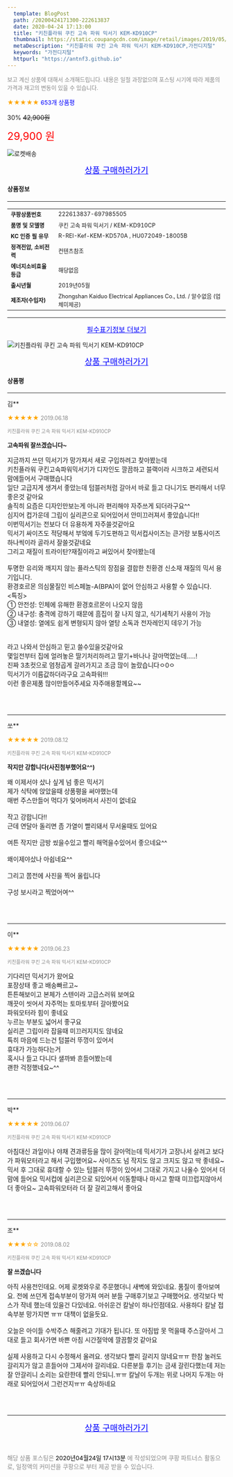 ```yaml
---
  template: BlogPost
  path: /20200424171300-222613837
  date: 2020-04-24 17:13:00
  title: "키친플라워 쿠킨 고속 파워 믹서기 KEM-KD910CP"
  thumbnail: https://static.coupangcdn.com/image/retail/images/2019/05/15/11/6/cfccdf13-08cb-494f-addd-cb7d517960e4.jpg
  metaDescription: "키친플라워 쿠킨 고속 파워 믹서기 KEM-KD910CP,가전디지털"
  keywords: "가전디지털"
  httpurl: "https://antnf3.github.io"
---
```

  
<span style="color: #888;font-size:0.8rem">보고 계신 상품에 대해서 소개해드립니다.
내용은 일절 과장없으며 포스팅 시기에 따라 제품의 가격과 재고의 변동이 있을 수 있습니다.</span>
  
<span style="color: orange;">★★★★★</span> <span style="color: blue;font-size: 0.85rem;">653개 상품평</span>

<span style="font-size: 0.9rem">30%</span> <span style="font-size: 0.9rem">~~42,900원~~</span>

<span style="color: red;font-size: 1.5rem;">29,900 원</span>

![로켓배송](https://postfiles.pstatic.net/MjAyMDA0MTBfMjcz/MDAxNTg2NDQ1OTAwMDc5.1T-Iy6-X12_V8iyof2OtSqUCu6urPUUOnjG41kbMy_kg.c1eqxaGayJ1XX0TGV24QXbZg9dvQ9C_dYZx39G_Z7Wog.PNG.cigshop2/rocket_logo.png?type=w773)

<p align="center"><a href="http://me2.do/xOfbr90H" style="font-size: 1.2rem; color: blue;">상품 구매하러가기</a></p>

#### 상품정보

---

|                  |                       |
| ---------------- | --------------------- |
| **<span style="font-size:0.8rem;">쿠팡상품번호</span>** | <span style="font-size:0.8rem;">222613837-697985505</span> |
| **<span style="font-size:0.8rem;">품명 및 모델명</span>**    | <span style="font-size:0.8rem;">쿠킨 고속 파워 믹서기 / KEM-KD910CP</span>        |
| **<span style="font-size:0.8rem;">KC 인증 필 유무</span>**    | <span style="font-size:0.8rem;">R-REI-Kef-KEM-KD570A , HU072049-18005B</span>        |
| **<span style="font-size:0.8rem;">정격전압, 소비전력</span>**    | <span style="font-size:0.8rem;">컨텐츠참조</span>        |
| **<span style="font-size:0.8rem;">에너지소비효율등급</span>**    | <span style="font-size:0.8rem;">해당없음</span>        |
| **<span style="font-size:0.8rem;">출시년월</span>**    | <span style="font-size:0.8rem;">2019년05월</span>        |
| **<span style="font-size:0.8rem;">제조자(수입자)</span>**    | <span style="font-size:0.8rem;">Zhongshan Kaiduo Electrical Appliances Co., Ltd. / 알수없음 (업체미제공)</span>        |





---

<p align="center"><a href="http://me2.do/xOfbr90H" style="font-size: 1rem; color: blue;">필수표기정보 더보기</a></p>

![키친플라워 쿠킨 고속 파워 믹서기 KEM-KD910CP](http://thumbnail9.coupangcdn.com/thumbnails/remote/q89/image/retail/images/2019/05/16/14/4/7579c881-6683-438e-9e75-a81c5d79f51e.jpg)

<p align="center"><a href="http://me2.do/xOfbr90H" style="font-size: 1.2rem; color: blue;">상품 구매하러가기</a></p>

#### 상품평
  
---
  
김**
    
<span style="color: orange;">★★★★★</span> <span style="font-size:0.8rem;color: #888;">2019.06.18</span>
    
<span style="color: #888;font-size:0.7rem">키친플라워 쿠킨 고속 파워 믹서기 KEM-KD910CP</span>
    
<span style="font-size:0.85rem">**고속파워 잘쓰겠습니다~**</span>
    
<span style="font-size: 0.9rem;">지금까지 쓰던 믹서기가 망가져서 새로 구입하려고 찾아봤는데<br/>키친플라워 쿠킨고속파워믹서기가 디자인도 깔끔하고 블랙이라 시크하고 세련되서 맘에들어서 구매했습니다<br/>일단 고급지게 생겨서 좋았는데 텀블러처럼 갈아서 바로 들고 다니기도 편리해서 너무좋은것 같아요<br/>솔직히 요즘은 디자인만보는게 아니라 편리해야 자주쓰게 되더라구요^^<br/>심지어 컵가운데 그립이 실리콘으로 되어있어서 안미끄러져서 좋았습니다!!<br/>이번믹서기는 전보다 더 유용하게 자주쓸것같아요<br/>믹서기 싸이즈도 적당해서 부엌에 두기도편하고 믹서컵사이즈는 큰거랑 보통사이즈하나씩이라 골라서 잘쓸것같네요<br/>그리고 재질이 트라이탄?재질이라고 써있어서 찾아봤는데<br/><br/>투명한 유리와 깨지지 않는 플라스틱의 장점을 결합한 친환경 신소재 재질의 믹서 용기입니다.<br/>환경호르몬 의심물질인 비스페놀-A(BPA)이 없어 안심하고 사용할 수 있습니다.<br/><특징><br/>① 안전성: 인체에 유해한 환경호르몬이 나오지 않음<br/>② 내구성: 충격에 강하기 때문에 흠집이 잘 나지 않고, 식기세척기 사용이 가능<br/>③ 내열성: 열에도 쉽게 변형되지 않아 열탕 소독과 전자레인지 데우기 가능<br/><br/><br/>라고 나와서 안심하고 믿고 쓸수있을것같아요<br/>몇일전부터 집에 얼려놓은 딸기처리하려고 딸기+바나나 갈아먹었는데.....!<br/>진짜 3초컷으로 엄청곱게 갈려가지고 조금 많이 놀랐습니다ㅇ0ㅇ<br/>믹서기가 이름값하더라구요 고속파워!!!<br/>이런 좋은제품 많이만들어주세요 자주애용할께요~~</span>
    
<br>
<br>

---
  
쏘**
    
<span style="color: orange;">★★★★★</span> <span style="font-size:0.8rem;color: #888;">2019.08.12</span>
    
<span style="color: #888;font-size:0.7rem">키친플라워 쿠킨 고속 파워 믹서기 KEM-KD910CP</span>
    
<span style="font-size:0.85rem">**작지만 강합니다(사진첨부했어요^^)**</span>
    
<span style="font-size: 0.9rem;">왜 이제서야 샀나 싶게 넘 좋은 믹서기<br/>제가 식탁에 앉았을때 상품평을 써야했는데<br/>매번 주스만들어 먹다가 잊어버려서 사진이 없네요<br/><br/>작고 강합니다!!<br/>근데 연달아 돌리면 좀 가열이 빨리돼서 무서울때도 있어요<br/><br/>여튼 작지만 금방 씼을수있고 빨리 해먹을수있어서 좋으네요^^<br/><br/>왜이제야샀나 아쉽네요^^<br/><br/>그리고 쫌전에 사진을 찍어 올립니다<br/><br/>구성 보시라고 찍었어여^^</span>
    
<br>
<br>

---
  
이**
    
<span style="color: orange;">★★★★★</span> <span style="font-size:0.8rem;color: #888;">2019.06.23</span>
    
<span style="color: #888;font-size:0.7rem">키친플라워 쿠킨 고속 파워 믹서기 KEM-KD910CP</span>
    

    
<span style="font-size: 0.9rem;">기다리던 믹서기가 왔어요<br/>포장상태 좋고 배송빠르고~<br/>튼튼해보이고 본체가 스텐이라 고급스러워 보여요<br/>깨끗이 씻어서 자주먹는 토마토부터 갈아봤어요<br/>파워모터라 힘이 좋네요<br/>누르는 부분도 넓어서 좋구요<br/>실리콘 그립이라 잡을때 미끄러지지도 않네요<br/>특히 마음에 드는건 텀블러 뚜껑이 있어서 <br/>휴대가 가능하다는거<br/>혹시나 들고 다니다 샐까봐 흔들어봤는데<br/>괜한 걱정했네요~^^</span>
    
<br>
<br>

---
  
박**
    
<span style="color: orange;">★★★★★</span> <span style="font-size:0.8rem;color: #888;">2019.06.07</span>
    
<span style="color: #888;font-size:0.7rem">키친플라워 쿠킨 고속 파워 믹서기 KEM-KD910CP</span>
    

    
<span style="font-size: 0.9rem;">아침대신 과일이나 야채 견과류등을 많이 갈아먹는데 믹서기가 고장나서 살려고 보다가 파워모터라고 해서 구입했어요~ 사이즈도 넘 작지도 않고 크지도 않고 딱 좋네요~ 믹서 후 그대로 휴대할 수 있는 텀블러 뚜껑이 있어서 그대로 가지고 나올수 있어서 더 맘에 들어요 믹서컵에 실리콘으로 되있어서 이동할때나 마시고 할때 미끄럽지않아서 더 좋아요~ 고속파워모터라 더 잘 갈리고해서 좋아요</span>
    
<br>
<br>

---
  
조**
    
<span style="color: orange;">★★★☆☆</span> <span style="font-size:0.8rem;color: #888;">2019.08.02</span>
    
<span style="color: #888;font-size:0.7rem">키친플라워 쿠킨 고속 파워 믹서기 KEM-KD910CP</span>
    
<span style="font-size:0.85rem">**잘  쓰겠습니다**</span>
    
<span style="font-size: 0.9rem;">아직 사용전인데요.  어제 로켓와우로 주문했더니  새벽에 와있네요.   품질이 좋아보여요.  전에 쓰던게  접속부분이 망가져 여러 분들 구매후기보고 구매했어요.   생각보다  박스가 작네 했는데  있을건  다있네요.  아쉬운건 칼날이 하나인점데요.  사용하다 칼날 접속부분  망가지면 ㅠㅠ 대책이  없을듯요.   <br/><br/>오늘은 아이들 수박주스 해줄려고 기대가 됩니다.   또 아짐밥 못 먹을때  주스갈아서 그대로 들고 회사가면 바쁜 아침  시간절약에 깔끔할것 같아요<br/><br/>실제 사용하고 다시 수정해서 올려요. 생각보다 빨리 갈리지 않네요ㅠㅠ  한참 눌러도 갈리지가 않고 흔들어야 그제서야 갈리네요. 다른분들 후기는 금새 갈린다했는데 저는 잘 안갈리니 소리는 요란한데  빨리 안되니.ㅠㅠ 칼날이 두개는 위로 나머지 두개는 아래로 되어있어서 그런건지ㅠㅠ 속상하네요</span>
    
<br>
<br>


  
---
  
<p align="center"><a href="http://me2.do/xOfbr90H" style="font-size: 1.2rem; color: blue;">상품 구매하러가기</a></p>
  
<br>
  
<span style="font-size: 0.85rem; color: #888;">해당 상품 포스팅은 <span style="color: #000;"> 2020년04월24일 17시13분 </span> 에 작성되었으며 쿠팡 파트너스 활동으로, 일정액의 커미션을 쿠팡으로 부터 제공 받을 수 있습니다.</span>